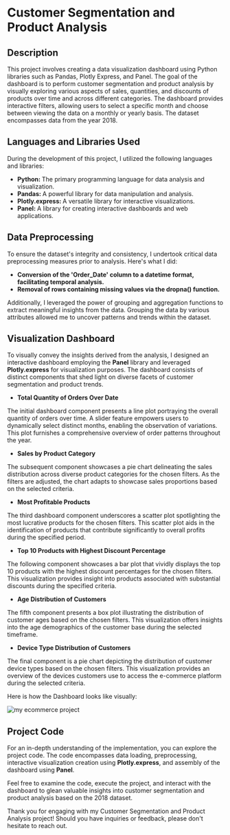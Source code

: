 <h1>Customer Segmentation and Product Analysis</h1>

<h2>Description</h2>
This project involves creating a data visualization dashboard using Python libraries such as Pandas, Plotly Express, and Panel. The goal of the dashboard is to perform customer segmentation and product analysis by visually exploring various aspects of sales, quantities, and discounts of products over time and across different categories. The dashboard provides interactive filters, allowing users to select a specific month and choose between viewing the data on a monthly or yearly basis. The dataset encompasses data from the year 2018.
<br />


<h2>Languages and Libraries Used</h2>

During the development of this project, I utilized the following languages and libraries: 
- <b>Python: </b>  The primary programming language for data analysis and visualization.
- <b>Pandas: </b> A powerful library for data manipulation and analysis.
- <b>Plotly.express: </b> A versatile library for interactive visualizations. 
- <b>Panel: </b> A library for creating interactive dashboards and web applications.

<h2>Data Preprocessing </h2>

To ensure the dataset's integrity and consistency, I undertook critical data preprocessing measures prior to analysis. Here's what I did:
- <b>Conversion of the 'Order_Date' column to a datetime format, facilitating temporal analysis.</b>
- <b>Removal of rows containing missing values via the dropna() function.</b>

Additionally, I leveraged the power of grouping and aggregation functions to extract meaningful insights from the data. Grouping the data by various attributes allowed me to uncover patterns and trends within the dataset.

<h2>Visualization Dashboard </h2>

To visually convey the insights derived from the analysis, I designed an interactive dashboard employing the <b>Panel</b> library and leveraged <b>Plotly.express</b> for visualization purposes. The dashboard consists of distinct components that shed light on diverse facets of customer segmentation and product trends.

- <b>Total Quantity of Orders Over Date</b>

The initial dashboard component presents a line plot portraying the overall quantity of orders over time. A slider feature empowers users to dynamically select distinct months, enabling the observation of variations. This plot furnishes a comprehensive overview of order patterns throughout the year.

- <b>Sales by Product Category</b>

The subsequent component showcases a pie chart delineating the sales distribution across diverse product categories for the chosen filters. As the filters are adjusted, the chart adapts to showcase sales proportions based on the selected criteria.

- <b>Most Profitable Products</b>

The third dashboard component underscores a scatter plot spotlighting the most lucrative products for the chosen filters. This scatter plot aids in the identification of products that contribute significantly to overall profits during the specified period.

- <b>Top 10 Products with Highest Discount Percentage</b>

The following component showcases a bar plot that vividly displays the top 10 products with the highest discount percentages for the chosen filters. This visualization provides insight into products associated with substantial discounts during the specified criteria.

- <b>Age Distribution of Customers</b>

The fifth component presents a box plot illustrating the distribution of customer ages based on the chosen filters. This visualization offers insights into the age demographics of the customer base during the selected timeframe.

- <b>Device Type Distribution of Customers</b>

The final component is a pie chart depicting the distribution of customer device types based on the chosen filters. This visualization provides an overview of the devices customers use to access the e-commerce platform during the selected criteria.

Here is how the Dashboard looks like visually:

![my ecommerce project](https://github.com/MadniAbdulWahab/CustomerSegmentationandProductAnalysis/assets/105889425/35b62e54-2185-4871-95f0-17c3b81fc07f)

<h2>Project Code</h2>

For an in-depth understanding of the implementation, you can explore the project code. The code encompasses data loading, preprocessing, interactive visualization creation using <b>Plotly.express</b>, and assembly of the dashboard using <b>Panel</b>.

Feel free to examine the code, execute the project, and interact with the dashboard to glean valuable insights into customer segmentation and product analysis based on the 2018 dataset.

Thank you for engaging with my Customer Segmentation and Product Analysis project! Should you have inquiries or feedback, please don't hesitate to reach out.


<!--
 ```diff
- text in red
+ text in green
! text in orange
# text in gray
@@ text in purple (and bold)@@
```
--!>
